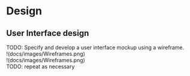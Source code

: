 # Design

## User Interface design
TODO: Specify and develop a user interface mockup using a wireframe. <br>
!(docs/images/Wireframes.png)
<br>
!(docs/images/Wireframes.png) <br>
TODO: repeat as necessary
